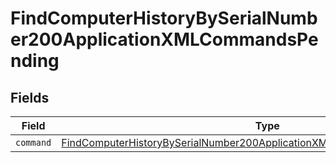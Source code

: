 # FindComputerHistoryBySerialNumber200ApplicationXMLCommandsPending


## Fields

| Field                                                                                                                                                                           | Type                                                                                                                                                                            | Required                                                                                                                                                                        | Description                                                                                                                                                                     |
| ------------------------------------------------------------------------------------------------------------------------------------------------------------------------------- | ------------------------------------------------------------------------------------------------------------------------------------------------------------------------------- | ------------------------------------------------------------------------------------------------------------------------------------------------------------------------------- | ------------------------------------------------------------------------------------------------------------------------------------------------------------------------------- |
| `command`                                                                                                                                                                       | [FindComputerHistoryBySerialNumber200ApplicationXMLCommandsPendingCommand](../../models/operations/findcomputerhistorybyserialnumber200applicationxmlcommandspendingcommand.md) | :heavy_minus_sign:                                                                                                                                                              | N/A                                                                                                                                                                             |